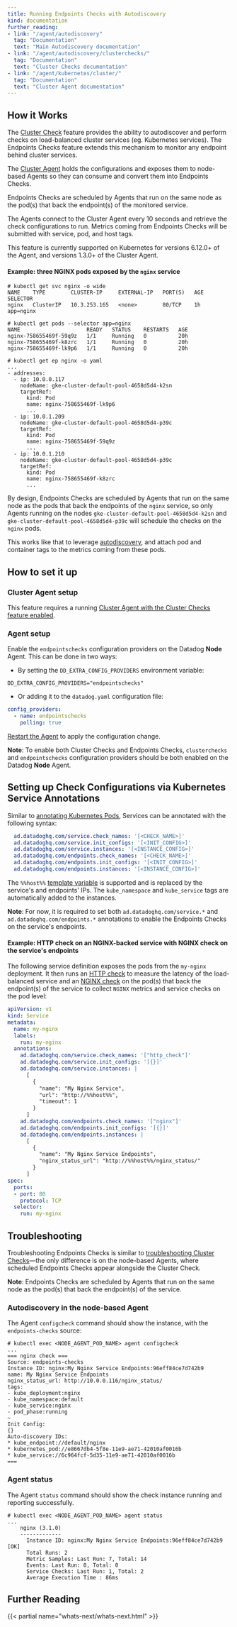 ```yaml
---
title: Running Endpoints Checks with Autodiscovery
kind: documentation
further_reading:
- link: "/agent/autodiscovery"
  tag: "Documentation"
  text: "Main Autodiscovery documentation"
- link: "/agent/autodiscovery/clusterchecks/"
  tag: "Documentation"
  text: "Cluster Checks documentation"
- link: "/agent/kubernetes/cluster/"
  tag: "Documentation"
  text: "Cluster Agent documentation"
---
```


## How it Works

The [Cluster Check][1] feature provides the ability to autodiscover and perform checks on load-balanced cluster services (eg. Kubernetes services). The Endpoints Checks feature extends this mechanism to monitor any endpoint behind cluster services.

The [Cluster Agent][2] holds the configurations and exposes them to node-based Agents so they can consume and convert them into Endpoints Checks.

Endpoints Checks are scheduled by Agents that run on the same node as the pod(s) that back the endpoint(s) of the monitored service.

The Agents connect to the Cluster Agent every 10 seconds and retrieve the check configurations to run. Metrics coming from Endpoints Checks will be submitted with service, pod, and host tags.

This feature is currently supported on Kubernetes for versions 6.12.0+ of the Agent, and versions 1.3.0+ of the Cluster Agent.

#### Example: three NGINX pods exposed by the `nginx` service
```
# kubectl get svc nginx -o wide
NAME    TYPE        CLUSTER-IP     EXTERNAL-IP   PORT(S)   AGE   SELECTOR
nginx   ClusterIP   10.3.253.165   <none>        80/TCP    1h    app=nginx
```
```
# kubectl get pods --selector app=nginx
NAME                     READY   STATUS    RESTARTS   AGE
nginx-758655469f-59q9z   1/1     Running   0          20h
nginx-758655469f-k8zrc   1/1     Running   0          20h
nginx-758655469f-lk9p6   1/1     Running   0          20h
```
```
# kubectl get ep nginx -o yaml
...
- addresses:
  - ip: 10.0.0.117
    nodeName: gke-cluster-default-pool-4658d5d4-k2sn
    targetRef:
      kind: Pod
      name: nginx-758655469f-lk9p6
      ...
  - ip: 10.0.1.209
    nodeName: gke-cluster-default-pool-4658d5d4-p39c
    targetRef:
      kind: Pod
      name: nginx-758655469f-59q9z
      ...
  - ip: 10.0.1.210
    nodeName: gke-cluster-default-pool-4658d5d4-p39c
    targetRef:
      kind: Pod
      name: nginx-758655469f-k8zrc
      ...
```
By design, Endpoints Checks are scheduled by Agents that run on the same node as the pods that back the endpoints of the `nginx` service, so only Agents running on the nodes `gke-cluster-default-pool-4658d5d4-k2sn` and `gke-cluster-default-pool-4658d5d4-p39c` will schedule the checks on the `nginx` pods.

This works like that to leverage [autodiscovery][3], and attach pod and container tags to the metrics coming from these pods.

## How to set it up

### Cluster Agent setup

This feature requires a running [Cluster Agent with the Cluster Checks feature enabled][4].

### Agent setup

Enable the `endpointschecks` configuration providers on the Datadog **Node** Agent. This can be done in two ways:

- By setting the `DD_EXTRA_CONFIG_PROVIDERS` environment variable:

```
DD_EXTRA_CONFIG_PROVIDERS="endpointschecks"
```

- Or adding it to the `datadog.yaml` configuration file:

```yaml
config_providers:
  - name: endpointschecks
    polling: true
```

[Restart the Agent][5] to apply the configuration change.

**Note**: To enable both Cluster Checks and Endpoints Checks, `clusterchecks` and `endpointschecks` configuration providers should be both enabled on the Datadog **Node** Agent.

## Setting up Check Configurations via Kubernetes Service Annotations

Similar to [annotating Kubernetes Pods][6], Services can be annotated with the following syntax:

```yaml
  ad.datadoghq.com/service.check_names: '[<CHECK_NAME>]'
  ad.datadoghq.com/service.init_configs: '[<INIT_CONFIG>]'
  ad.datadoghq.com/service.instances: '[<INSTANCE_CONFIG>]'
  ad.datadoghq.com/endpoints.check_names: '[<CHECK_NAME>]'
  ad.datadoghq.com/endpoints.init_configs: '[<INIT_CONFIG>]'
  ad.datadoghq.com/endpoints.instances: '[<INSTANCE_CONFIG>]'
```

The `%%host%%` [template variable][7] is supported and is replaced by the service's and endpoints' IPs. The `kube_namespace` and `kube_service` tags are automatically added to the instances.

**Note**: For now, it is required to set both `ad.datadoghq.com/service.*` and `ad.datadoghq.com/endpoints.*` annotations to enable the Endpoints Checks on the service's endpoints.

#### Example: HTTP check on an NGINX-backed service with NGINX check on the service's endpoints

The following service definition exposes the pods from the `my-nginx` deployment. It then runs an [HTTP check][8] to measure the latency of the load-balanced service and an [NGINX check][9] on the pod(s) that back the endpoint(s) of the service to collect `NGINX` metrics and service checks on the pod level:

```yaml
apiVersion: v1
kind: Service
metadata:
  name: my-nginx
  labels:
    run: my-nginx
  annotations:
    ad.datadoghq.com/service.check_names: '["http_check"]'
    ad.datadoghq.com/service.init_configs: '[{}]'
    ad.datadoghq.com/service.instances: |
      [
        {
          "name": "My Nginx Service",
          "url": "http://%%host%%",
          "timeout": 1
        }
      ]
    ad.datadoghq.com/endpoints.check_names: '["nginx"]'
    ad.datadoghq.com/endpoints.init_configs: '[{}]'
    ad.datadoghq.com/endpoints.instances: |
      [
        {
          "name": "My Nginx Service Endpoints",
          "nginx_status_url": "http://%%host%%/nginx_status/"
        }
      ]
spec:
  ports:
  - port: 80
    protocol: TCP
  selector:
    run: my-nginx
```

## Troubleshooting

Troubleshooting Endpoints Checks is similar to [troubleshooting Cluster Checks][10]—the only difference is on the node-based Agents, where scheduled Endpoints Checks appear alongside the Cluster Check.

**Note**: Endpoints Checks are scheduled by Agents that run on the same node as the pod(s) that back the endpoint(s) of the service.

### Autodiscovery in the node-based Agent

The Agent `configcheck` command should show the instance, with the `endpoints-checks` source:

```
# kubectl exec <NODE_AGENT_POD_NAME> agent configcheck
...
=== nginx check ===
Source: endpoints-checks
Instance ID: nginx:My Nginx Service Endpoints:96eff84ce7d742b9
name: My Nginx Service Endpoints
nginx_status_url: http://10.0.0.116/nginx_status/
tags:
- kube_deployment:nginx
- kube_namespace:default
- kube_service:nginx
- pod_phase:running
~
Init Config:
{}
Auto-discovery IDs:
* kube_endpoint://default/nginx
* kubernetes_pod://e8667db4-5f8e-11e9-ae71-42010af0016b
* kube_service://6c964fcf-5d35-11e9-ae71-42010af0016b
===
```

### Agent status

The Agent `status` command should show the check instance running and reporting successfully.

```
# kubectl exec <NODE_AGENT_POD_NAME> agent status
...
    nginx (3.1.0)
    -------------
      Instance ID: nginx:My Nginx Service Endpoints:96eff84ce7d742b9 [OK]
      Total Runs: 2
      Metric Samples: Last Run: 7, Total: 14
      Events: Last Run: 0, Total: 0
      Service Checks: Last Run: 1, Total: 2
      Average Execution Time : 86ms
```

## Further Reading

{{< partial name="whats-next/whats-next.html" >}}

[1]: /agent/autodiscovery/clusterchecks
[2]: /agent/kubernetes/cluster
[3]: /agent/autodiscovery
[4]: /agent/kubernetes/cluster/#cluster-checks-autodiscovery
[5]: /agent/guide/agent-commands
[6]: /agent/autodiscovery/?tab=kubernetes#template-source-kubernetes-pod-annotations
[7]: /agent/autodiscovery/?tab=kubernetes#supported-template-variables
[8]: /integrations/http_check
[9]: /integrations/nginx
[10]: /agent/autodiscovery/clusterchecks/#troubleshooting
